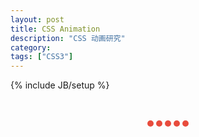```yaml
---
layout: post
title: CSS Animation
description: "CSS 动画研究"
category: 
tags: ["CSS3"]
---
```

{% include JB/setup %}

<!-- <div align="center">
<div class="first_circle"></div>
<div class="first_div">
  <div class="second_div">
    <div class="img_div">
      <img src="http://www.wifeo.com/image_design_v3/images_codes/i/img_welcome1410166189.png"></div>
    </div>
  </div>
<div class="txt_welcome">WELCOME</div>
<div class="txt_user">PRESS F5 TO REPLAY</div>
</div> -->

<style>
	.first_div
{
  background-color:#f28e84;
  width:220px; height:220px;
  padding: 10px;
  border-radius:50%;
  -webkit-animation: anim 0.7s 1 ease;
  -moz-animation: anim 0.7s 1 ease;
  -ms-animation: anim 0.7s 1 ease;
  animation: anim 0.7s 1 ease;
}
.second_div
{
  width:200px; height:200px;
  border:1px solid #ffffff;
  border-radius:50%;
  -webkit-animation:anim 1s 1 ease;
  -moz-animation:anim 1s 1 ease;
  -ms-animation:anim 1s 1 ease;
  animation:anim 1s 1 ease;
}
.img_div
{
  width:200px; height:200px;
  -webkit-animation:animuser 1s 1 ease;
  -moz-animation:animuser 1s 1 ease;
  -ms-animation:animuser 1s 1 ease;
  animation:animuser 1s 1 ease;
}
.txt_welcome
{
  font-size: 46px;
  font-weight: 300;
  color: #e84c3d;
  padding-top: 25px;
  -webkit-animation: animwelcome 1.7s 1 ease-in;
  -moz-animation: animwelcome 1.7s 1 ease-in;
  -ms-animation: animwelcome 1.7s 1 ease-in;
  animation: animwelcome 1.7s 1 ease-in;
}
.txt_user
{
  font-size: 22px;
  font-weight: 100;
  color: #e84c3d;
  -webkit-animation: animuser 1.9s 1 ease-in;
  -moz-animation: animuser 1.9s 1 ease-in;
  -ms-animation: animuser 1.9s 1 ease-in;
  animation: animuser 1.9s 1 ease-in;
}
.first_circle
{
  width: 244px; height: 244px; border-radius:50%;
  padding: 10px; margin-top: -12px;
  position: absolute; left: 50%; margin-left: -122px;
  border-top:2px solid #ffffff;
  border-right:2px solid #ffffff;
  border-bottom:2px solid #ffffff;
  border-left:2px solid #e84c3d;
  -webkit-animation:anim_wifeo 1.4s infinite linear;
  -moz-animation:anim_wifeo 1.4s infinite linear;
  -ms-animation:anim_wifeo 1.4s infinite linear;
  animation:anim_wifeo 1.4s infinite linear;
} 
@-webkit-keyframes anim
{
  0%{-webkit-transform:scale(0);}
  50%{-webkit-transform:scale(1.7);}
  100%{-webkit-transform:scale(1);}
}
@-moz-keyframes anim
{
  0%{-moz-transform:scale(0);}
  50%{-moz-transform:scale(1.7);}
  100%{-moz-transform:scale(1);}
}
@-ms-keyframes anim
{
  0%{-ms-transform:scale(0);}
  50%{-ms-transform:scale(1.7);}
  100%{-ms-transform:scale(1);}
}
@keyframes anim
{
  0%{transform:scale(0);}
  50%{transform:scale(1.7);}
  100%{transform:scale(1);}
}
@-webkit-keyframes animwelcome
{
  0%{-webkit-transform:scale(0);}
  50%{-webkit-transform:scale(0);}
  75%{-webkit-transform:scale(1.4);}
  100%{-webkit-transform:scale(1);}
}
@-moz-keyframes animwelcome
{
  0%{-moz-transform:scale(0);}
  50%{-moz-transform:scale(0);}
  75%{-moz-transform:scale(1.4);}
  100%{-moz-transform:scale(1);}
}
@-ms-keyframes animwelcome
{
  0%{-ms-transform:scale(0);}
  50%{-ms-transform:scale(0);}
  75%{-ms-transform:scale(1.4);}
  100%{-ms-transform:scale(1);}
}
@keyframes animwelcome
{
  0%{transform:scale(0);}
  50%{transform:scale(0);}
  75%{transform:scale(1.4);}
  100%{transform:scale(1);}
}
@-webkit-keyframes animuser
{
  0%{-webkit-transform:scale(0);}
  50%{-webkit-transform:scale(0);}
  75%{-webkit-transform:scale(1.4);}
  100%{-webkit-transform:scale(1);}
}
@-moz-keyframes animuser
{
  0%{-moz-transform:scale(0);}
  50%{-moz-transform:scale(0);}
  75%{-moz-transform:scale(1.4);}
  100%{-moz-transform:scale(1);}
}
@-ms-keyframes animuser
{
  0%{-ms-transform:scale(0);}
  50%{-ms-transform:scale(0);}
  75%{-ms-transform:scale(1.4);}
  100%{-ms-transform:scale(1);}
}
@keyframes animuser
{
  0%{transform:scale(0);}
  50%{transform:scale(0);}
  75%{transform:scale(1.4);}
  100%{transform:scale(1);}
}
@-webkit-keyframes anim_wifeo
{
  0%{-webkit-transform:rotate(0deg);} 
  50%{-webkit-transform:rotate(360deg);} 
  100%{-webkit-transform:rotate(720deg);}
}
@-moz-keyframes anim_wifeo
{
  0%{-moz-transform:rotate(0deg);} 
  50%{-moz-transform:rotate(360deg);} 
  100%{-moz-transform:rotate(720deg);}
}
@-ms-keyframes anim_wifeo
{
  0%{-ms-transform:rotate(0deg);} 
  50%{-ms-transform:rotate(360deg);} 
  100%{-ms-transform:rotate(720deg);}
}
@keyframes anim_wifeo
{
  0%{transform:rotate(0deg);} 
  50%{transform:rotate(360deg);} 
  100%{transform:rotate(720deg);}
}
</style>
<!-- 
<div class="contener_general">
      <div class="contener_mixte"><div class="ballcolor ball_1">&nbsp;</div></div>
      <div class="contener_mixte"><div class="ballcolor ball_2">&nbsp;</div></div>
      <div class="contener_mixte"><div class="ballcolor ball_3">&nbsp;</div></div>
      <div class="contener_mixte"><div class="ballcolor ball_4">&nbsp;</div></div>
  </div> -->

  <style>
  .contener_general
{
  -webkit-animation:animball_two 1s infinite;
  -moz-animation:animball_two 1s infinite;
  -ms-animation:animball_two 1s infinite;
  animation:animball_two 1s infinite;
  width:44px; height:44px;
}
.contener_mixte
{
  width:44px; height:44px; position:absolute;
}
.ballcolor
{
  width: 20px;
  height: 20px;
  border-radius: 50%;
}
.ball_1, .ball_2, .ball_3, .ball_4
{
  position: absolute;
  -webkit-animation:animball_one 1s infinite ease;
  -moz-animation:animball_one 1s infinite ease;
  -ms-animation:animball_one 1s infinite ease;
  animation:animball_one 1s infinite ease;
}
.ball_1
{
  background-color:#cb2025;
  top:0; left:0;
}
.ball_2
{
  background-color:#f8b334;
  top:0; left:24px;
}
.ball_3
{
  background-color:#00a096;
  top:24px; left:0;
}
.ball_4
{
  background-color:#97bf0d;
  top:24px; left:24px;
}
@-webkit-keyframes animball_one
{
  0%{ position: absolute;}
  50%{top:12px; left:12px; position: absolute;opacity:0.5;}
  100%{ position: absolute;}
}
@-moz-keyframes animball_one
{
  0%{ position: absolute;}
  50%{top:12px; left:12px; position: absolute;opacity:0.5;}
  100%{ position: absolute;}
}
@-ms-keyframes animball_one
{
  0%{ position: absolute;}
  50%{top:12px; left:12px; position: absolute;opacity:0.5;}
  100%{ position: absolute;}
}
@keyframes animball_one
{
  0%{ position: absolute;}
  50%{top:12px; left:12px; position: absolute;opacity:0.5;}
  100%{ position: absolute;}
}
@-webkit-keyframes animball_two
{
  0%{-webkit-transform:rotate(0deg) scale(1);}
  50%{-webkit-transform:rotate(360deg) scale(1.3);}
  100%{-webkit-transform:rotate(720deg) scale(1);}
}
@-moz-keyframes animball_two
{
  0%{-moz-transform:rotate(0deg) scale(1);}
  50%{-moz-transform:rotate(360deg) scale(1.3);}
  100%{-moz-transform:rotate(720deg) scale(1);}
}
@-ms-keyframes animball_two
{
  0%{-ms-transform:rotate(0deg) scale(1);}
  50%{-ms-transform:rotate(360deg) scale(1.3);}
  100%{-ms-transform:rotate(720deg) scale(1);}
}
@keyframes animball_two
{
  0%{transform:rotate(0deg) scale(1);}
  50%{transform:rotate(360deg) scale(1.3);}
  100%{transform:rotate(720deg) scale(1);}
}
</style>

<div class="dot-loading">
	<span class="dot"></span>	
	<span class="dot"></span>	
	<span class="dot"></span>	
	<span class="dot"></span>	
	<span class="dot"></span>	
</div>

<style>
	.dot-loading{
		text-align: center;
		height: 50px;
	}
	.dot-loading .dot{
		display: inline-block;
		width:10px;
		height: 10px;
		background-color: #e84c3d;
		border-radius: 50%;
		position: relative;
		top:30px;
	}
	.dot-loading .dot:first-child{
		-webkit-animation: dot_loading 2.5s 0.2s infinite;
	}
	.dot-loading .dot:nth-child(2){
		-webkit-animation: dot_loading 2.5s 0.4s infinite;
	}
	.dot-loading .dot:nth-child(3){
		-webkit-animation: dot_loading 2.5s 0.6s infinite;
	}
	.dot-loading .dot:nth-child(4){
		-webkit-animation: dot_loading 2.5s 0.8s infinite;
	}
	.dot-loading .dot:nth-child(5){
		-webkit-animation: dot_loading 2.5s 1s infinite;
	}
	@-webkit-keyframes dot_loading
	{
	  0%{ top:30px;}
	  3%{ top:28px;}
	  5%{ top:27px;}
	  7%{ top:24px;}
	  10%{ top:35px;}
	  12%{ top:33px;}
	  15%{ top:30px;}
	  
	  100%{ top: 30px;}
	}
</style>
